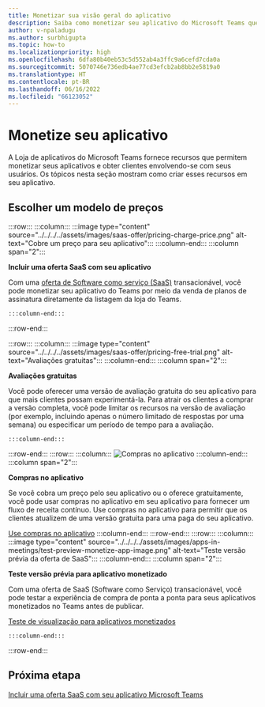 ```yaml
---
title: Monetizar sua visão geral do aplicativo
description: Saiba como monetizar seu aplicativo do Microsoft Teams que inclui escolher um modelo de preços com a oferta de Saas.
author: v-npaladugu
ms.author: surbhigupta
ms.topic: how-to
ms.localizationpriority: high
ms.openlocfilehash: 6dfa80b40eb53c5d552ab4a3ffc9a6cefd7cda0a
ms.sourcegitcommit: 5070746e736edb4ae77cd3efcb2ab8bb2e5819a0
ms.translationtype: HT
ms.contentlocale: pt-BR
ms.lasthandoff: 06/16/2022
ms.locfileid: "66123052"
---
```

# <a name="monetize-your-app"></a>Monetize seu aplicativo

A Loja de aplicativos do Microsoft Teams fornece recursos que permitem monetizar seus aplicativos e obter clientes envolvendo-se com seus usuários. Os tópicos nesta seção mostram como criar esses recursos em seu aplicativo.
 
## <a name="choose-a-pricing-model"></a>Escolher um modelo de preços

:::row:::
    :::column:::
        :::image type="content" source="../../../../assets/images/saas-offer/pricing-charge-price.png" alt-text="Cobre um preço para seu aplicativo":::
    :::column-end:::
    :::column span="2":::

**Incluir uma oferta SaaS com seu aplicativo**

Com uma [oferta de Software como serviço (SaaS)](~/concepts/deploy-and-publish/appsource/prepare/include-saas-offer.md) transacionável, você pode monetizar seu aplicativo do Teams por meio da venda de planos de assinatura diretamente da listagem da loja do Teams.

    :::column-end:::
:::row-end:::

:::row:::
    :::column:::
     :::image type="content" source="../../../../assets/images/saas-offer/pricing-free-trial.png" alt-text="Avaliações gratuitas":::
    :::column-end:::
    :::column span="2":::

**Avaliações gratuitas**

Você pode oferecer uma versão de avaliação gratuita do seu aplicativo para que mais clientes possam experimentá-la. Para atrair os clientes a comprar a versão completa, você pode limitar os recursos na versão de avaliação (por exemplo, incluindo apenas o número limitado de respostas por uma semana) ou especificar um período de tempo para a avaliação.

    :::column-end:::
:::row-end:::
:::row:::
    :::column:::
        ![Compras no aplicativo](~/assets/images/saas-offer/pricing-in-app-purchases.png)
    :::column-end:::
    :::column span="2":::

**Compras no aplicativo**

Se você cobra um preço pelo seu aplicativo ou o oferece gratuitamente, você pode usar compras no aplicativo em seu aplicativo para fornecer um fluxo de receita contínuo. Use compras no aplicativo para permitir que os clientes atualizem de uma versão gratuita para uma paga do seu aplicativo.

[Use compras no aplicativo](~/concepts/deploy-and-publish/appsource/prepare/in-app-purchase-flow.md)
    :::column-end:::
:::row-end:::
:::row:::
    :::column:::
        :::image type="content" source="../../../../assets/images/apps-in-meetings/test-preview-monetize-app-image.png" alt-text="Teste versão prévia da oferta de SaaS":::
    :::column-end:::
    :::column span="2":::

**Teste versão prévia para aplicativo monetizado**

Com uma oferta de SaaS (Software como Serviço) transacionável, você pode testar a experiência de compra de ponta a ponta para seus aplicativos monetizados no Teams antes de publicar.

[Teste de visualização para aplicativos monetizados](Test-preview-for-monetized-apps.md)

    :::column-end:::
:::row-end:::

## <a name="next-step"></a>Próxima etapa

[Incluir uma oferta SaaS com seu aplicativo Microsoft Teams](~/concepts/deploy-and-publish/appsource/prepare/include-saas-offer.md)
